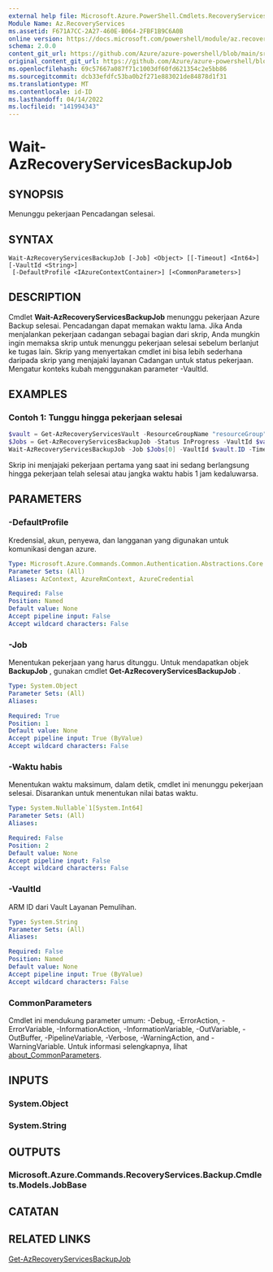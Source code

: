 ```yaml
---
external help file: Microsoft.Azure.PowerShell.Cmdlets.RecoveryServices.Backup.dll-Help.xml
Module Name: Az.RecoveryServices
ms.assetid: F671A7CC-2A27-460E-B064-2FBF1B9C6A0B
online version: https://docs.microsoft.com/powershell/module/az.recoveryservices/wait-azrecoveryservicesbackupjob
schema: 2.0.0
content_git_url: https://github.com/Azure/azure-powershell/blob/main/src/RecoveryServices/RecoveryServices/help/Wait-AzRecoveryServicesBackupJob.md
original_content_git_url: https://github.com/Azure/azure-powershell/blob/main/src/RecoveryServices/RecoveryServices/help/Wait-AzRecoveryServicesBackupJob.md
ms.openlocfilehash: 69c57667a087f71c1003df60fd621354c2e5bb86
ms.sourcegitcommit: dcb33efdfc53ba0b2f271e883021de84878d1f31
ms.translationtype: MT
ms.contentlocale: id-ID
ms.lasthandoff: 04/14/2022
ms.locfileid: "141994343"
---
```

# Wait-AzRecoveryServicesBackupJob

## SYNOPSIS

Menunggu pekerjaan Pencadangan selesai.

## SYNTAX

```
Wait-AzRecoveryServicesBackupJob [-Job] <Object> [[-Timeout] <Int64>] [-VaultId <String>]
 [-DefaultProfile <IAzureContextContainer>] [<CommonParameters>]
```

## DESCRIPTION

Cmdlet **Wait-AzRecoveryServicesBackupJob** menunggu pekerjaan Azure Backup selesai.
Pencadangan dapat memakan waktu lama.
Jika Anda menjalankan pekerjaan cadangan sebagai bagian dari skrip, Anda mungkin ingin memaksa skrip untuk menunggu pekerjaan selesai sebelum berlanjut ke tugas lain.
Skrip yang menyertakan cmdlet ini bisa lebih sederhana daripada skrip yang menjajaki layanan Cadangan untuk status pekerjaan.
Mengatur konteks kubah menggunakan parameter -VaultId.

## EXAMPLES

### Contoh 1: Tunggu hingga pekerjaan selesai

```powershell
$vault = Get-AzRecoveryServicesVault -ResourceGroupName "resourceGroup" -Name "vaultName"
$Jobs = Get-AzRecoveryServicesBackupJob -Status InProgress -VaultId $vault.ID
Wait-AzRecoveryServicesBackupJob -Job $Jobs[0] -VaultId $vault.ID -Timeout 3600
```

Skrip ini menjajaki pekerjaan pertama yang saat ini sedang berlangsung hingga pekerjaan telah selesai atau jangka waktu habis 1 jam kedaluwarsa.

## PARAMETERS

### -DefaultProfile

Kredensial, akun, penyewa, dan langganan yang digunakan untuk komunikasi dengan azure.

```yaml
Type: Microsoft.Azure.Commands.Common.Authentication.Abstractions.Core.IAzureContextContainer
Parameter Sets: (All)
Aliases: AzContext, AzureRmContext, AzureCredential

Required: False
Position: Named
Default value: None
Accept pipeline input: False
Accept wildcard characters: False
```

### -Job

Menentukan pekerjaan yang harus ditunggu.
Untuk mendapatkan objek **BackupJob** , gunakan cmdlet **Get-AzRecoveryServicesBackupJob** .

```yaml
Type: System.Object
Parameter Sets: (All)
Aliases:

Required: True
Position: 1
Default value: None
Accept pipeline input: True (ByValue)
Accept wildcard characters: False
```

### -Waktu habis

Menentukan waktu maksimum, dalam detik, cmdlet ini menunggu pekerjaan selesai.
Disarankan untuk menentukan nilai batas waktu.

```yaml
Type: System.Nullable`1[System.Int64]
Parameter Sets: (All)
Aliases:

Required: False
Position: 2
Default value: None
Accept pipeline input: False
Accept wildcard characters: False
```

### -VaultId

ARM ID dari Vault Layanan Pemulihan.

```yaml
Type: System.String
Parameter Sets: (All)
Aliases:

Required: False
Position: Named
Default value: None
Accept pipeline input: True (ByValue)
Accept wildcard characters: False
```

### CommonParameters
Cmdlet ini mendukung parameter umum: -Debug, -ErrorAction, -ErrorVariable, -InformationAction, -InformationVariable, -OutVariable, -OutBuffer, -PipelineVariable, -Verbose, -WarningAction, and -WarningVariable. Untuk informasi selengkapnya, lihat [about_CommonParameters](http://go.microsoft.com/fwlink/?LinkID=113216).

## INPUTS

### System.Object

### System.String

## OUTPUTS

### Microsoft.Azure.Commands.RecoveryServices.Backup.Cmdlets.Models.JobBase

## CATATAN

## RELATED LINKS

[Get-AzRecoveryServicesBackupJob](./Get-AzRecoveryServicesBackupJob.md)
